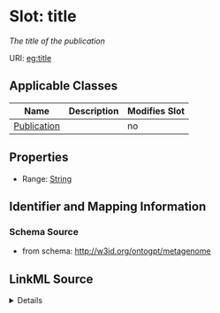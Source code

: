 

# Slot: title


_The title of the publication_



URI: [eg:title](http://w3id.org/ontogpt/environmental-metagenome/title)



<!-- no inheritance hierarchy -->





## Applicable Classes

| Name | Description | Modifies Slot |
| --- | --- | --- |
| [Publication](Publication.md) |  |  no  |







## Properties

* Range: [String](String.md)





## Identifier and Mapping Information







### Schema Source


* from schema: http://w3id.org/ontogpt/metagenome




## LinkML Source

<details>
```yaml
name: title
description: The title of the publication
from_schema: http://w3id.org/ontogpt/metagenome
rank: 1000
alias: title
owner: Publication
domain_of:
- Publication
range: string

```
</details>